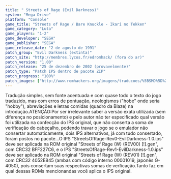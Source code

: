 ```yaml
---
title: " Streets of Rage (Evil Darkness)"
system: "Mega Drive"
platform: "Console"
game_title: "Streets of Rage / Bare Knuckle - Ikari no Tekken"
game_category: "Luta"
game_players: "1-2"
game_developer: "SEGA"
game_publisher: "SEGA"
game_release_date: "2 de agosto de 1991"
patch_group: "Evil Darkness (extinta)"
patch_site: "http://membres.lycos.fr/edromhack/ (fora do ar)"
patch_version: "1.00"
patch_release: "25 de dezembro de 2002 (provavelmente)"
patch_type: "Patch IPS dentro de pacote ZIP"
patch_progress: "100%"
patch_images: ["http://www.romhackers.org/imagens/traducoes/%5BSMD%5D%20Streets%20of%20Rage%20-%20Evil%20Darkness%20-%201.png","http://www.romhackers.org/imagens/traducoes/%5BSMD%5D%20Streets%20of%20Rage%20-%20Evil%20Darkness%20-%202.png","http://www.romhackers.org/imagens/traducoes/%5BSMD%5D%20Streets%20of%20Rage%20-%20Evil%20Darkness%20-%203.png"]
---
```

Tradução simples, sem fonte acentuada e com quase todo o texto do jogo traduzido, mas com erros de pontuação, neologismos ("hobe" onde seria "hobby"), abreviações e letras comidas (quadro da Blaze) na introdução.ATENÇÃO:Por ser irrelevante saber a versão exata utilizada (sem diferença no posicionamento) e pelo autor não ter especificado qual versão foi utilizada na confecção do IPS original, que não conserta a soma de verificação do cabeçalho, podendo travar o jogo se o emulador não consertar automaticamente, dois IPS alternativos, já com tudo consertado, foram postos no pacote...O IPS "StreetsOfRage-Rev0-EvilDarkness-1.0.ips" deve ser aplicada na ROM original "Streets of Rage (W) (REV00) [!].gen", com CRC32 BFF227C6, e o IPS "StreetsOfRage-Rev1-EvilDarkness-1.0.ips" deve ser aplicado na ROM original "Streets of Rage (W) (REV01) [!].gen", com CRC32 4052E845 (ambas com código interno 00001019, japonês G-4050), pois consertam suas respectivas somas de verficação.Tanto faz em qual dessas ROMs mencionandas você aplica o IPS original.